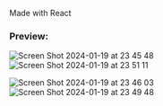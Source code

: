 Made with React
### Preview:
![Screen Shot 2024-01-19 at 23 45 48](https://github.com/kiranbabu7/bitcoin-wallet/assets/33195417/41cab347-684a-4242-bb61-0cc512536aa7)
![Screen Shot 2024-01-19 at 23 51 11](https://github.com/kiranbabu7/bitcoin-wallet/assets/33195417/93d86857-c7ff-4480-928b-d0bc2e997b05)

![Screen Shot 2024-01-19 at 23 46 03](https://github.com/kiranbabu7/bitcoin-wallet/assets/33195417/cd6ba9a6-4f1a-4bc3-a669-0287557a817c)
![Screen Shot 2024-01-19 at 23 49 48](https://github.com/kiranbabu7/bitcoin-wallet/assets/33195417/1c9fd8f8-72ee-4514-abc8-e88dcc9e50ab)
